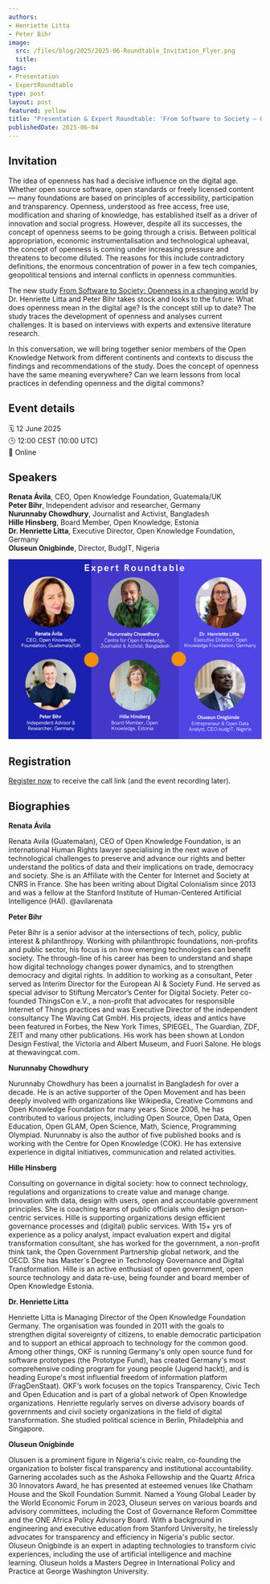 ```yaml
---
authors:
- Henriette Litta
- Peter Bihr
image: 
  src: /files/blog/2025/2025-06-Roundtable_Invitation_Flyer.png
  title:
tags:
- Presentation
- ExpertRoundtable
type: post
layout: post
featured: yellow
title: "Presentation & Expert Roundtable: 'From Software to Society — Openness in a changing world’"
publishedDate: 2025-06-04
---
```


## Invitation

The idea of openness has had a decisive influence on the digital age. Whether open source software, open standards or freely licensed content — many foundations are based on principles of accessibility, participation and transparency. Openness, understood as free access, free use, modification and sharing of knowledge, has established itself as a driver of innovation and social progress. However, despite all its successes, the concept of openness seems to be going through a crisis. Between political appropriation, economic instrumentalisation and technological upheaval, the concept of openness is coming under increasing pressure and threatens to become diluted. The reasons for this include contradictory definitions, the enormous concentration of power in a few tech companies, geopolitical tensions and internal conflicts in openness communities.

The new study [From Software to Society: Openness in a changing world](https://okfn.de/blog/2025/05/from-software-to-society-openness-in-a-changing-world/) by Dr. Henriette Litta and Peter Bihr takes stock and looks to the future: What does openness mean in the digital age? Is the concept still up to date? The study traces the development of openness and analyses current challenges. It is based on interviews with experts and extensive literature research. 

In this conversation, we will bring together senior members of the Open Knowledge Network from different continents and contexts to discuss the findings and recommendations of the study. Does the concept of openness have the same meaning everywhere? Can we learn lessons from local practices in defending openness and the digital commons?

## Event details

🗓️ 12 June 2025<br>
🕒 12:00 CEST (10:00 UTC)<br>
📍 Online

## Speakers

**Renata Ávila**, CEO, Open Knowledge Foundation, Guatemala/UK<br>
**Peter Bihr**, Independent advisor and researcher, Germany<br>
**Nurunnaby Chowdhury**, Journalist and Activist, Bangladesh<br>
**Hille Hinsberg**, Board Member, Open Knowledge, Estonia<br>
**Dr. Henriette Litta**, Executive Director, Open Knowledge Foundation, Germany<br>
**Oluseun Onigbinde**, Director, BudgIT, Nigeria

![Speaker](/files/blog/2025/2025-06-Roundtable_Invitation_Experts.png)<br>

## Registration

[Register now](https://docs.google.com/forms/d/e/1FAIpQLSdhDSl9Ox9OnaNum4ToUtC2WJm65m5S2uKndiMTRdtU4_fFug/viewform) to receive the call link (and the event recording later).

## Biographies

**Renata Ávila**<br>

Renata Avila (Guatemalan), CEO of Open Knowledge Foundation, is an international Human Rights lawyer specialising in the next wave of technological challenges to preserve and advance our rights and better understand the politics of data and their implications on trade, democracy and society. She is an Affiliate with the Center for Internet and Society at CNRS in France. She has been writing about Digital Colonialism since 2013 and was a fellow at the Stanford Institute of Human-Centered Artificial Intelligence (HAI). @avilarenata

**Peter Bihr**<br>

Peter Bihr is a senior advisor at the intersections of tech, policy, public interest & philanthropy. Working with
philanthropic foundations, non-profits and public sector, his focus is on how emerging technologies can benefit
society. The through-line of his career has been to understand and shape how digital technology changes power
dynamics, and to strengthen democracy and digital rights. In addition to working as a consultant, Peter served as
Interim Director for the European AI & Society Fund. He served as special advisor to Stiftung Mercator’s Center
for Digital Society. Peter co-founded ThingsCon e.V., a non-profit that advocates for responsible Internet of Things
practices and was Executive Director of the independent consultancy The Waving Cat GmbH. His projects, ideas
and antics have been featured in Forbes, the New York Times, SPIEGEL, The Guardian, ZDF, ZEIT and many other
publications. His work has been shown at London Design Festival, the Victoria and Albert Museum, and Fuori
Salone. He blogs at thewavingcat.com.

**Nurunnaby Chowdhury**<br>

Nurunnaby Chowdhury has been a journalist in Bangladesh for over a decade. He is an active supporter of the Open Movement and has been deeply involved with organizations like Wikipedia, Creative Commons and Open Knowledge Foundation for many years. Since 2006, he has contributed to various projects, including Open Source, Open Data, Open Education, Open GLAM, Open Science, Math, Science, Programming Olympiad. Nurunnaby is also the author of five published books and is working with the Centre for Open Knowledge (COK). He has extensive experience in digital initiatives, communication and related activities.

**Hille Hinsberg**<br>

Consulting on governance in digital society: how to connect technology, regulations and organizations to create value and manage change. Innovation with data, design with users, open and accountable government principles. She is coaching teams of public officials who design person-centric services. Hille is supporting organizations design efficient governance processes and (digital) public services. With 15+ yrs of experience as a policy analyst, impact evaluation expert and digital transformation consultant, she has worked  for the government, a non-profit think tank, the Open Government Partnership global network, and the OECD. She has Master´s Degree in Technology Governance and Digital Transformation. Hille is an active enthusiast of open government, open source technology and data re-use,  being founder and board member of Open Knowledge Estonia.

**Dr. Henriette Litta**<br>

Henriette Litta is Managing Director of the Open Knowledge Foundation Germany. The organisation was founded
in 2011 with the goals to strengthen digital sovereignty of citizens, to enable democratic participation and to
support an ethical approach to technology for the common good. Among other things, OKF is running Germany's
only open source fund for software prototypes (the Prototype Fund), has created Germany's most comprehensive
coding program for young people (Jugend hackt), and is heading Europe's most influential freedom of information
platform (FragDenStaat). OKF’s work focuses on the topics Transparency, Civic Tech and Open Education and is
part of a global network of Open Knowledge organizations. Henriette regularly serves on diverse advisory boards
of governments and civil society organizations in the field of digital transformation. She studied political science
in Berlin, Philadelphia and Singapore.

**Oluseun Onigbinde**

Olusuen is a prominent figure in Nigeria's civic realm, co-founding the organization to bolster fiscal transparency and institutional accountability. Garnering accolades such as the Ashoka Fellowship and the Quartz Africa 30 Innovators Award, he has presented at esteemed venues like Chatham House and the Skoll Foundation Summit. Named a Young Global Leader by the World Economic Forum in 2023, Oluseun serves on various boards and advisory committees, including the Cost of Governance Reform Committee and the ONE Africa Policy Advisory Board. With a background in engineering and executive education from Stanford University, he tirelessly advocates for transparency and efficiency in Nigeria's public sector. Oluseun Onigbinde is an expert in adapting technologies to transform civic experiences, including the use of artificial intelligence and machine learning. Oluseun holds a Masters Degree in  International Policy and Practice at George Washington University.
